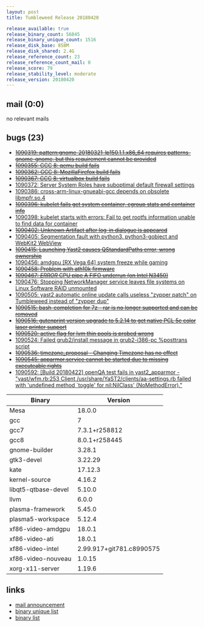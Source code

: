 ```yaml
---
layout: post
title: Tumbleweed Release 20180420

release_available: true
release_binary_count: 56845
release_binary_unique_count: 1516
release_disk_base: 858M
release_disk_shared: 2.4G
release_reference_count: 23
release_reference_count_mail: 0
release_score: 79
release_stability_level: moderate
release_version: 20180420
---
```


## mail (0:0)

no relevant mails

## bugs (23)

<!--more-->

- ~~[1090319: pattern:gnome-20180321-lp150.1.1.x86_64 requires patterns-gnome-gnome, but this requirement cannot be provided](https://bugzilla.opensuse.org/show_bug.cgi?id=1090319)~~
- ~~[1090355: GCC 8: qemu build fails](https://bugzilla.opensuse.org/show_bug.cgi?id=1090355)~~
- ~~[1090362: GCC 8: MozillaFirefox build fails](https://bugzilla.opensuse.org/show_bug.cgi?id=1090362)~~
- ~~[1090367: GCC 8: virtualbox build fails](https://bugzilla.opensuse.org/show_bug.cgi?id=1090367)~~
- [1090372: Server System Roles have suboptimal default firewall settings](https://bugzilla.opensuse.org/show_bug.cgi?id=1090372)
- [1090386: cross-arm-linux-gnueabi-gcc depends on obsolete libmpfr.so.4](https://bugzilla.opensuse.org/show_bug.cgi?id=1090386)
- ~~[1090396: kubelet fails get system container, cgroup stats and container info](https://bugzilla.opensuse.org/show_bug.cgi?id=1090396)~~
- [1090398: kubelet starts with errors:  Fail to get rootfs information unable to find data for container](https://bugzilla.opensuse.org/show_bug.cgi?id=1090398)
- ~~[1090402: Unknown Artifact after log-in dialogue is appeared](https://bugzilla.opensuse.org/show_bug.cgi?id=1090402)~~
- [1090405: Segmentation fault with python3, python3-gobject and WebKit2 WebView](https://bugzilla.opensuse.org/show_bug.cgi?id=1090405)
- ~~[1090415: Launching Yast2 causes QStandardPaths error, wrong ownership](https://bugzilla.opensuse.org/show_bug.cgi?id=1090415)~~
- [1090456: amdgpu \[RX Vega 64\] system freeze while gaming](https://bugzilla.opensuse.org/show_bug.cgi?id=1090456)
- ~~[1090458: Problem with ath10k firmware](https://bugzilla.opensuse.org/show_bug.cgi?id=1090458)~~
- ~~[1090467: *ERROR* CPU pipe A FIFO underrun (on Intel N3450)](https://bugzilla.opensuse.org/show_bug.cgi?id=1090467)~~
- [1090476: Stopping NetworkManager service leaves file systems on Linux Software RAID unmounted](https://bugzilla.opensuse.org/show_bug.cgi?id=1090476)
- [1090505: yast2 automatic online update calls useless "zypper patch" on Tumbleweed instead of "zypper dup"](https://bugzilla.opensuse.org/show_bug.cgi?id=1090505)
- ~~[1090515: bash-completion for 7z - rar is no longer supported and can be removed](https://bugzilla.opensuse.org/show_bug.cgi?id=1090515)~~
- ~~[1090516: gutenprint version upgrade to 5.2.14 to get native PCL 5c color laser printer support](https://bugzilla.opensuse.org/show_bug.cgi?id=1090516)~~
- ~~[1090520: active flag for lvm thin pools is probed wrong](https://bugzilla.opensuse.org/show_bug.cgi?id=1090520)~~
- [1090524: Failed grub2/install message in grub2-i386-pc %posttrans script](https://bugzilla.opensuse.org/show_bug.cgi?id=1090524)
- ~~[1090536: timezone_proposal - Changing Timezone has no effect](https://bugzilla.opensuse.org/show_bug.cgi?id=1090536)~~
- ~~[1090545: apparmor.service cannot be started due to missing executeable rights](https://bugzilla.opensuse.org/show_bug.cgi?id=1090545)~~
- [1090592: \[Build 20180422\] openQA test fails in yast2_apparmor - "yast/wfm.rb:253 Client /usr/share/YaST2/clients/aa-settings.rb failed with 'undefined method `toggle' for nil:NilClass' (NoMethodError)."](https://bugzilla.opensuse.org/show_bug.cgi?id=1090592)

Binary | Version
--- | ---
Mesa | 18.0.0
gcc | 7
gcc7 | 7.3.1+r258812
gcc8 | 8.0.1+r258445
gnome-builder | 3.28.1
gtk3-devel | 3.22.29
kate | 17.12.3
kernel-source | 4.16.2
libqt5-qtbase-devel | 5.10.0
llvm | 6.0.0
plasma-framework | 5.45.0
plasma5-workspace | 5.12.4
xf86-video-amdgpu | 18.0.1
xf86-video-ati | 18.0.1
xf86-video-intel | 2.99.917+git781.c8990575
xf86-video-nouveau | 1.0.15
xorg-x11-server | 1.19.6

## links

- [mail announcement](https://lists.opensuse.org/opensuse-factory/2018-04/msg00771.html)
- [binary unique list](http://download.tumbleweed.boombatower.com/20180420/rpm.unique.list)
- [binary list](http://download.tumbleweed.boombatower.com/20180420/rpm.list)
